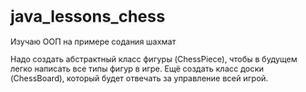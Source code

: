 # java_lessons_chess
Изучаю ООП на примере содания шахмат

Надо создать абстрактный класс фигуры (ChessPiece), чтобы в будущем легко написать все типы фигур в игре. 
Ещё создать класс доски (ChessBoard), который будет отвечать за управление всей игрой. 
